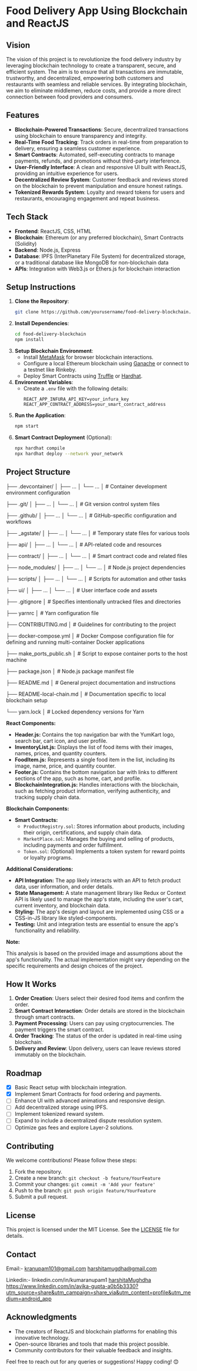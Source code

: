 # Food Delivery App Using Blockchain and ReactJS

## Vision

The vision of this project is to revolutionize the food delivery industry by leveraging blockchain technology to create a transparent, secure, and efficient system. The aim is to ensure that all transactions are immutable, trustworthy, and decentralized, empowering both customers and restaurants with seamless and reliable services. By integrating blockchain, we aim to eliminate middlemen, reduce costs, and provide a more direct connection between food providers and consumers.

## Features

- **Blockchain-Powered Transactions**: Secure, decentralized transactions using blockchain to ensure transparency and integrity.
- **Real-Time Food Tracking**: Track orders in real-time from preparation to delivery, ensuring a seamless customer experience.
- **Smart Contracts**: Automated, self-executing contracts to manage payments, refunds, and promotions without third-party interference.
- **User-Friendly Interface**: A clean and responsive UI built with ReactJS, providing an intuitive experience for users.
- **Decentralized Review System**: Customer feedback and reviews stored on the blockchain to prevent manipulation and ensure honest ratings.
- **Tokenized Rewards System**: Loyalty and reward tokens for users and restaurants, encouraging engagement and repeat business.

## Tech Stack

- **Frontend**: ReactJS, CSS, HTML
- **Blockchain**: Ethereum (or any preferred blockchain), Smart Contracts (Solidity)
- **Backend**: Node.js, Express
- **Database**: IPFS (InterPlanetary File System) for decentralized storage, or a traditional database like MongoDB for non-blockchain data
- **APIs**: Integration with Web3.js or Ethers.js for blockchain interaction

## Setup Instructions

1. **Clone the Repository**:
   ```bash
   git clone https://github.com/yourusername/food-delivery-blockchain.git
   ```
2. **Install Dependencies**:
   ```bash
   cd food-delivery-blockchain
   npm install
   ```
3. **Setup Blockchain Environment**:
   - Install [MetaMask](https://metamask.io/) for browser blockchain interactions.
   - Configure a local Ethereum blockchain using [Ganache](https://trufflesuite.com/ganache/) or connect to a testnet like Rinkeby.
   - Deploy Smart Contracts using [Truffle](https://trufflesuite.com/truffle/) or [Hardhat](https://hardhat.org/).
4. **Environment Variables**:
   - Create a `.env` file with the following details:
     ```
     REACT_APP_INFURA_API_KEY=your_infura_key
     REACT_APP_CONTRACT_ADDRESS=your_smart_contract_address
     ```
5. **Run the Application**:
   ```bash
   npm start
   ```
6. **Smart Contract Deployment** (Optional):
   ```bash
   npx hardhat compile
   npx hardhat deploy --network your_network
   ```

## Project Structure

├── .devcontainer/
│   ├── ...
│   └── ...
│       # Container development environment configuration

├── .git/
│   ├── ...
│   └── ...
│       # Git version control system files

├── .github/
│   ├── ...
│   └── ...
│       # GitHub-specific configuration and workflows

├── _agstate/
│   ├── ...
│   └── ...
│       # Temporary state files for various tools

├── api/
│   ├── ...
│   └── ...
│       # API-related code and resources

├── contract/
│   ├── ...
│   └── ...
│       # Smart contract code and related files

├── node_modules/
│   ├── ...
│   └── ...
│       # Node.js project dependencies

├── scripts/
│   ├── ...
│   └── ...
│       # Scripts for automation and other tasks

├── ui/
│   ├── ...
│   └── ...
│       # User interface code and assets

├── .gitignore
│       # Specifies intentionally untracked files and directories

├── yarnrc
│       # Yarn configuration file

├── CONTRIBUTING.md
│       # Guidelines for contributing to the project

├── docker-compose.yml
│       # Docker Compose configuration file for defining and running multi-container Docker applications

├── make_ports_public.sh
│       # Script to expose container ports to the host machine

├── package.json
│       # Node.js package manifest file

├── README.md
│       # General project documentation and instructions

├── README-local-chain.md
│       # Documentation specific to local blockchain setup

└── yarn.lock
│       # Locked dependency versions for Yarn


**React Components:**

* **Header.js:** Contains the top navigation bar with the YumKart logo, search bar, cart icon, and user profile.
* **InventoryList.js:** Displays the list of food items with their images, names, prices, and quantity counters.
* **FoodItem.js:** Represents a single food item in the list, including its image, name, price, and quantity counter.
* **Footer.js:** Contains the bottom navigation bar with links to different sections of the app, such as home, cart, and profile.
* **BlockchainIntegration.js:** Handles interactions with the blockchain, such as fetching product information, verifying authenticity, and tracking supply chain data.

**Blockchain Components:**

* **Smart Contracts:**
    * `ProductRegistry.sol`: Stores information about products, including their origin, certifications, and supply chain data.
    * `MarketPlace.sol`: Manages the buying and selling of products, including payments and order fulfillment.
    * `Token.sol`: (Optional) Implements a token system for reward points or loyalty programs.

**Additional Considerations:**

* **API Integration:** The app likely interacts with an API to fetch product data, user information, and order details.
* **State Management:** A state management library like Redux or Context API is likely used to manage the app's state, including the user's cart, current inventory, and blockchain data.
* **Styling:** The app's design and layout are implemented using CSS or a CSS-in-JS library like styled-components.
* **Testing:** Unit and integration tests are essential to ensure the app's functionality and reliability.

**Note:**

This analysis is based on the provided image and assumptions about the app's functionality. The actual implementation might vary depending on the specific requirements and design choices of the project.


## How It Works

1. **Order Creation**: Users select their desired food items and confirm the order.
2. **Smart Contract Interaction**: Order details are stored in the blockchain through smart contracts.
3. **Payment Processing**: Users can pay using cryptocurrencies. The payment triggers the smart contract.
4. **Order Tracking**: The status of the order is updated in real-time using blockchain.
5. **Delivery and Review**: Upon delivery, users can leave reviews stored immutably on the blockchain.

## Roadmap

- [x] Basic React setup with blockchain integration.
- [x] Implement Smart Contracts for food ordering and payments.
- [ ] Enhance UI with advanced animations and responsive design.
- [ ] Add decentralized storage using IPFS.
- [ ] Implement tokenized reward system.
- [ ] Expand to include a decentralized dispute resolution system.
- [ ] Optimize gas fees and explore Layer-2 solutions.

## Contributing

We welcome contributions! Please follow these steps:

1. Fork the repository.
2. Create a new branch: `git checkout -b feature/YourFeature`
3. Commit your changes: `git commit -m 'Add your feature'`
4. Push to the branch: `git push origin feature/YourFeature`
5. Submit a pull request.

## License

This project is licensed under the MIT License. See the [LICENSE](LICENSE) file for details.

## Contact
Email:- kranupam101@gmail.com
        harshitamugdha@gmail.com

Linkedin:-  linkedin.com/in/kumaranupam1
            [harshitaMughdha](https://www.linkedin.com/in/harshita-mugdha-554a57320/)
            https://www.linkedin.com/in/avika-gupta-a0b5b3330?utm_source=share&utm_campaign=share_via&utm_content=profile&utm_medium=android_app
            

## Acknowledgments

- The creators of ReactJS and blockchain platforms for enabling this innovative technology.
- Open-source libraries and tools that made this project possible.
- Community contributors for their valuable feedback and insights.

Feel free to reach out for any queries or suggestions! Happy coding! 😊
